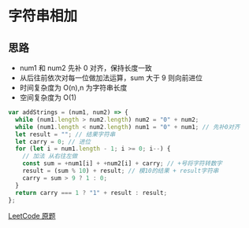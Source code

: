# 字符串相加

## 思路

- num1 和 num2 先补 0 对齐，保持长度一致
- 从后往前依次对每一位做加法运算，sum 大于 9 则向前进位
- 时间复杂度为 O(n),n 为字符串长度
- 空间复杂度为 O(1)

```js
var addStrings = (num1, num2) => {
  while (num1.length > num2.length) num2 = "0" + num2;
  while (num1.length < num2.length) num1 = "0" + num1; // 先补0对齐
  let result = ""; // 结果字符串
  let carry = 0; // 进位
  for (let i = num1.length - 1; i >= 0; i--) {
    // 加法 从右往左做
    const sum = +num1[i] + +num2[i] + carry; // +号将字符转数字
    result = (sum % 10) + result; // 模10的结果 + result字符串
    carry = sum > 9 ? 1 : 0;
  }
  return carry === 1 ? "1" + result : result;
};
```

[LeetCode 原题](https://leetcode-cn.com/problems/add-strings/)
